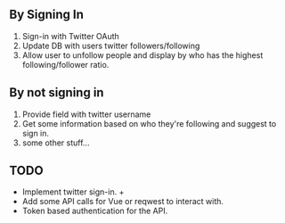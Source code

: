 ## By Signing In

1. Sign-in with Twitter OAuth
2. Update DB with users twitter followers/following
3. Allow user to unfollow people and display by who has the highest following/follower ratio.

## By not signing in

1. Provide field with twitter username
2. Get some information based on who they're following and suggest to sign in.
3. some other stuff...

## TODO

- Implement twitter sign-in. +
- Add some API calls for Vue or reqwest to interact with.
- Token based authentication for the API.
